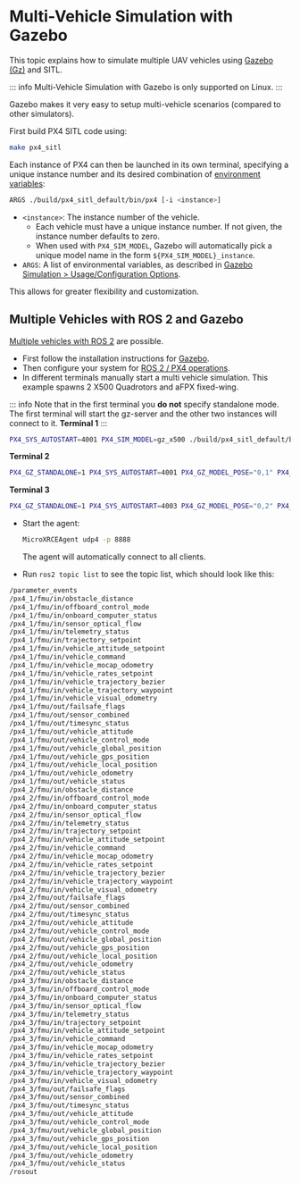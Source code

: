 # Multi-Vehicle Simulation with Gazebo

This topic explains how to simulate multiple UAV vehicles using [Gazebo (Gz)](../sim_gazebo_gz/index.md) and SITL.

::: info
Multi-Vehicle Simulation with Gazebo is only supported on Linux.
:::

Gazebo makes it very easy to setup multi-vehicle scenarios (compared to other simulators).

First build PX4 SITL code using:

```sh
make px4_sitl
```

Each instance of PX4 can then be launched in its own terminal, specifying a unique instance number and its desired combination of [environment variables](../sim_gazebo_gz/index.md#usage-configuration-options):

```sh
ARGS ./build/px4_sitl_default/bin/px4 [-i <instance>]
```

- `<instance>`:
  The instance number of the vehicle.
  - Each vehicle must have a unique instance number.
    If not given, the instance number defaults to zero.
  - When used with `PX4_SIM_MODEL`, Gazebo will automatically pick a unique model name in the form `${PX4_SIM_MODEL}_instance`.
- `ARGS`:
  A list of environmental variables, as described in [Gazebo Simulation > Usage/Configuration Options](../sim_gazebo_gz/index.md#usage-configuration-options).

This allows for greater flexibility and customization.

## Multiple Vehicles with ROS 2 and Gazebo

[Multiple vehicles with ROS 2](../ros2/multi_vehicle.md) are possible.

- First follow the installation instructions for [Gazebo](../sim_gazebo_gz/index.md).
- Then configure your system for [ROS 2 / PX4 operations](../ros2/user_guide.md#installation-setup).
- In different terminals manually start a multi vehicle simulation.
  This example spawns 2 X500 Quadrotors and aFPX fixed-wing.

::: info
Note that in the first terminal you **do not** specify standalone mode. The first terminal will start the gz-server and the other two
instances will connect to it.
**Terminal 1**
:::
  ```sh
  PX4_SYS_AUTOSTART=4001 PX4_SIM_MODEL=gz_x500 ./build/px4_sitl_default/bin/px4 -i 1
  ```
**Terminal 2**
  ```sh
  PX4_GZ_STANDALONE=1 PX4_SYS_AUTOSTART=4001 PX4_GZ_MODEL_POSE="0,1" PX4_SIM_MODEL=gz_x500 ./build/px4_sitl_default/bin/px4 -i 2
  ```
**Terminal 3**
  ```sh
  PX4_GZ_STANDALONE=1 PX4_SYS_AUTOSTART=4003 PX4_GZ_MODEL_POSE="0,2" PX4_SIM_MODEL=gz_rc_cessna ./build/px4_sitl_default/bin/px4 -i 3
  ```

- Start the agent:

  ```sh
  MicroXRCEAgent udp4 -p 8888
  ```

  The agent will automatically connect to all clients.

- Run `ros2 topic list` to see the topic list, which should look like this:

```sh
/parameter_events
/px4_1/fmu/in/obstacle_distance
/px4_1/fmu/in/offboard_control_mode
/px4_1/fmu/in/onboard_computer_status
/px4_1/fmu/in/sensor_optical_flow
/px4_1/fmu/in/telemetry_status
/px4_1/fmu/in/trajectory_setpoint
/px4_1/fmu/in/vehicle_attitude_setpoint
/px4_1/fmu/in/vehicle_command
/px4_1/fmu/in/vehicle_mocap_odometry
/px4_1/fmu/in/vehicle_rates_setpoint
/px4_1/fmu/in/vehicle_trajectory_bezier
/px4_1/fmu/in/vehicle_trajectory_waypoint
/px4_1/fmu/in/vehicle_visual_odometry
/px4_1/fmu/out/failsafe_flags
/px4_1/fmu/out/sensor_combined
/px4_1/fmu/out/timesync_status
/px4_1/fmu/out/vehicle_attitude
/px4_1/fmu/out/vehicle_control_mode
/px4_1/fmu/out/vehicle_global_position
/px4_1/fmu/out/vehicle_gps_position
/px4_1/fmu/out/vehicle_local_position
/px4_1/fmu/out/vehicle_odometry
/px4_1/fmu/out/vehicle_status
/px4_2/fmu/in/obstacle_distance
/px4_2/fmu/in/offboard_control_mode
/px4_2/fmu/in/onboard_computer_status
/px4_2/fmu/in/sensor_optical_flow
/px4_2/fmu/in/telemetry_status
/px4_2/fmu/in/trajectory_setpoint
/px4_2/fmu/in/vehicle_attitude_setpoint
/px4_2/fmu/in/vehicle_command
/px4_2/fmu/in/vehicle_mocap_odometry
/px4_2/fmu/in/vehicle_rates_setpoint
/px4_2/fmu/in/vehicle_trajectory_bezier
/px4_2/fmu/in/vehicle_trajectory_waypoint
/px4_2/fmu/in/vehicle_visual_odometry
/px4_2/fmu/out/failsafe_flags
/px4_2/fmu/out/sensor_combined
/px4_2/fmu/out/timesync_status
/px4_2/fmu/out/vehicle_attitude
/px4_2/fmu/out/vehicle_control_mode
/px4_2/fmu/out/vehicle_global_position
/px4_2/fmu/out/vehicle_gps_position
/px4_2/fmu/out/vehicle_local_position
/px4_2/fmu/out/vehicle_odometry
/px4_2/fmu/out/vehicle_status
/px4_3/fmu/in/obstacle_distance
/px4_3/fmu/in/offboard_control_mode
/px4_3/fmu/in/onboard_computer_status
/px4_3/fmu/in/sensor_optical_flow
/px4_3/fmu/in/telemetry_status
/px4_3/fmu/in/trajectory_setpoint
/px4_3/fmu/in/vehicle_attitude_setpoint
/px4_3/fmu/in/vehicle_command
/px4_3/fmu/in/vehicle_mocap_odometry
/px4_3/fmu/in/vehicle_rates_setpoint
/px4_3/fmu/in/vehicle_trajectory_bezier
/px4_3/fmu/in/vehicle_trajectory_waypoint
/px4_3/fmu/in/vehicle_visual_odometry
/px4_3/fmu/out/failsafe_flags
/px4_3/fmu/out/sensor_combined
/px4_3/fmu/out/timesync_status
/px4_3/fmu/out/vehicle_attitude
/px4_3/fmu/out/vehicle_control_mode
/px4_3/fmu/out/vehicle_global_position
/px4_3/fmu/out/vehicle_gps_position
/px4_3/fmu/out/vehicle_local_position
/px4_3/fmu/out/vehicle_odometry
/px4_3/fmu/out/vehicle_status
/rosout
```
